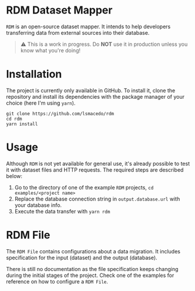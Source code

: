 # RDM Dataset Mapper

`RDM` is an open-source dataset mapper. It intends to help developers transferring data from external sources into their database.

> :warning: This is a work in progress. Do **NOT** use it in production unless you know what you're doing!

# Installation

The project is currently only available in GitHub. To install it, clone the repository and install its dependencies with the package manager of your choice (here I'm using `yarn`).

```shell
git clone https://github.com/lsmacedo/rdm
cd rdm
yarn install
```

# Usage

Although `RDM` is not yet available for general use, it's already possible to test it with dataset files and HTTP requests. The required steps are described below:

1. Go to the directory of one of the example `RDM` projects, `cd examples/<project name>`
2. Replace the database connection string in `output.database.url` with your database info.
3. Execute the data transfer with `yarn rdm`

# RDM File

The `RDM File` contains configurations about a data migration. It includes specification for the input (dataset) and the output (database).

There is still no documentation as the file specification keeps changing during the initial stages of the project. Check one of the examples for reference on how to configure a `RDM File`.
